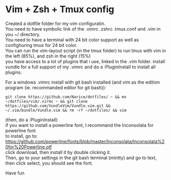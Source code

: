 # Vim + Zsh + Tmux config

Created a dotfile folder for my vim configuratin.  
You need to have symbolic link of the .vimrc .zshrc .tmux.conf and .vim in you ~/ directory.  
You need to have a terminal with 24 bit color support as well as confighuring tmux for 24 bit color.  
You can run the vim-layout script (in the tmux folder) to run tmux with vim in the left (85%), and zsh in the right (15%)  
you have access to a lot of plugins that i use, linked in the .vim folder. install vundle for a full support of my .vimrc and do a :PluginInstall to install all plugins.

For a windows .vimrc install with git bash installed (and vim as the edition program (ie. recommanded editor for git bash)):  
```
git clone https://github.com/Narice/dotfiles/ ~ && mv ~/dotfiles/vim/.virmc ~ && git clone https://github.com/VundleVim/Vundle.vim.git && ~/.vim/bundle/Vundle.vim && rm -rf ~/dotfiles/ && vim
```
(then, do a :PluginInstall)  
if you want to install a powerline font, I recommand the Inconsolata for powerline font  
to install, go to:  
https://github.com/powerline/fonts/blob/master/Inconsolata/Inconsolata%20for%20Powerline.otf  
click download, then install it by double clicking it.  
Then, go to your settings in the git bash terminal (mintty) and go to text, then click select, you should see the font.  

Have fun
